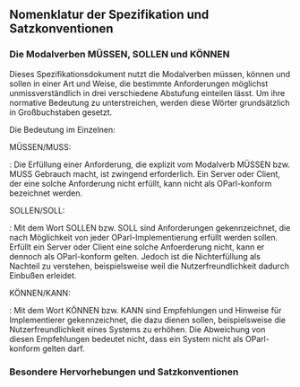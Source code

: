 Nomenklatur der Spezifikation und Satzkonventionen
--------------------------------------------------

### Die Modalverben MÜSSEN, SOLLEN und KÖNNEN

Dieses Spezifikationsdokument nutzt die Modalverben müssen, können und sollen
in einer Art und Weise, die bestimmte Anforderungen möglichst unmissverständlich
in drei verschiedene Abstufung einteilen lässt. Um ihre normative Bedeutung
zu unterstreichen, werden diese Wörter grundsätzlich in Großbuchstaben gesetzt.

Die Bedeutung im Einzelnen:

MÜSSEN/MUSS:

:   Die Erfüllung einer Anforderung, die explizit vom Modalverb MÜSSEN bzw.
    MUSS Gebrauch macht, ist zwingend erforderlich. Ein Server oder Client,
    der eine solche Anforderung nicht erfüllt, kann nicht als OParl-konform
    bezeichnet werden.

SOLLEN/SOLL:

:   Mit dem Wort SOLLEN bzw. SOLL sind Anforderungen gekennzeichnet, die
    nach Möglichkeit von jeder OParl-Implementierung erfüllt werden sollen.
    Erfüllt ein Server oder Client eine solche Anfoerderung nicht, kann er
    dennoch als OParl-konform gelten. Jedoch ist die Nichterfüllung als
    Nachteil zu verstehen, beispielsweise weil die Nutzerfreundlichkeit
    dadurch Einbußen erleidet.

KÖNNEN/KANN:

:   Mit dem Wort KÖNNEN bzw. KANN sind Empfehlungen und Hinweise für
    Implementierer gekennzeichnet, die dazu dienen sollen, beispielsweise
    die Nutzerfreundlichkeit eines Systems zu erhöhen. Die Abweichung von
    diesen Empfehlungen bedeutet nicht, dass ein System nicht als
    OParl-konform gelten darf.


### Besondere Hervorhebungen und Satzkonventionen

